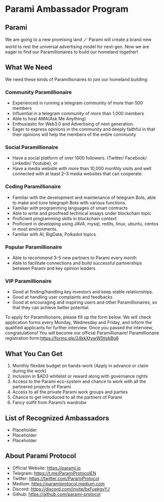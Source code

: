# Parami Ambassador Program

## Parami

We are going to a new promising land 🪄 Parami will create a brand new world to rest the universal advertising model for next-gen. Now we are eager to find our Paramillionaires to build our homeland together!

## What We Need

We need these kinds of Paramillionaires to join our homeland building:

### Community Paramillionaire

- Experienced in running a telegram community of more than 500 members
- Influential in a telegram community of more than 1,000 members
- Able to host AMA(Ask Me Anything)
- Enthusiastic for Web3.0 and Advertising of next generation.
- Eager to express opinions in the community and deeply faithful in that their opinions will help the members of the entire community

### Social Paramillionaire

- Have a social platform of over 1000 followers. (Twitter/ Facebook/ Linkedin/ Youtube), or
- Have a media website with more than 10,000 monthly visits and well connected with at least 2–3 media websites that can cooperate.

### Coding Paramillionaire

- Familiar with the development and maintenance of telegram Bots, able to make and tune telegraph Bots with various functions.
- Familiar with programming languages of smart contracts
- Able to write and proofread technical essays under blockchain topic
- Proficient programming skills in blockchain context
- Proficient in developing using JAVA, mysql, redits, linux, ubuntu, centos in most environments.
- Familiar with AI, BigData, Polkadot topics

### Popular Paramillionaire

- Able to recommend 3–5 new partners to Parami every month
- Able to facilitate connections and build successful partnerships between Parami and key opinion leaders

### VIP Paramillionaire

- Good at finding/handling key investors and keep stable relationships.
- Good at handling user complaints and feedbacks
- Good at encouraging and inspiring users and other Paramillionaires, so that they can achieve better potential.

To apply for Paramillionaire, please fill up the form below. We will check application forms every Monday, Wednesday and Friday, and inform the qualified applicants for further interview. Once you passed the interview, congratulations! You will become our official Paramillionaire!
Paramillionaire registration form:https://forms.gle/24kkXtywW5tixkBg8

## What You Can Get

1. Monthly flexible budget on hands-work (Apply in advance or claim during the work)
2. Inclusion in $AD3 whitelist or reward along with governance rights
3. Access to the Parami eco-system and chance to work with all the partnered projects of Parami
4. Access to all the private Parami work groups and parties
5. Chance to get introduced to all the partners of Parami
6. Fancy outfit from Parami’s wardrobe

## List of Recognized Ambassadors
- Placeholder
- Placeholder
- Placeholder

## About Parami Protocol

- Official Website: https://parami.io
- Telegram: https://t.me/ParamiProtocolEN
- Twitter: https://twitter.com/ParamiProtocol
- Medium: https://paramiprotocol.medium.com
- Discord: https://discord.com/invite/bxFuekgvYJ
- Github: https://github.com/parami-protocol
